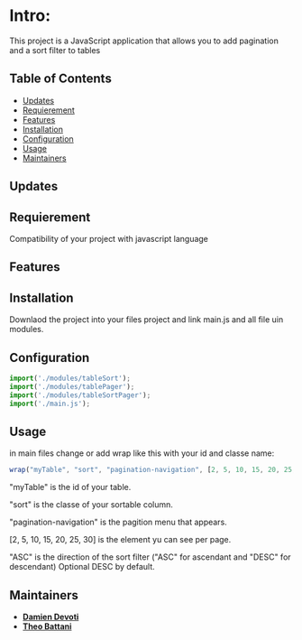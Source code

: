 # Intro:

This project is a JavaScript application that allows you to add pagination and a sort filter to tables

## Table of Contents

- [Updates](#Updates)
- [Requierement](#Requierement)
- [Features](#Features)
- [Installation](#installation)
- [Configuration](#Configuration)
- [Usage](#Usage)
- [Maintainers](#Maintainers)

## Updates

## Requierement

Compatibility of your project with javascript language

## Features

## Installation

Downlaod the project into your files project and link main.js and all file uin modules.

## Configuration

```javascript
import('./modules/tableSort');
import('./modules/tablePager');
import('./modules/tableSortPager');
import('./main.js');
```

## Usage

in main files change or add wrap like this with your id and classe name:

```javascript
wrap("myTable", "sort", "pagination-navigation", [2, 5, 10, 15, 20, 25, 30], "ASC");
```

"myTable" is the id of your table.

"sort" is the classe of your sortable column.

"pagination-navigation" is the pagition menu that appears.

[2, 5, 10, 15, 20, 25, 30] is the element yu can see per page.

"ASC" is the direction of the sort filter ("ASC" for ascendant and "DESC" for descendant) Optional DESC by default.


## Maintainers

* __[Damien Devoti](https://github.com/damien-d13)__
*  __[Theo Battani ](https://github.com/theoBattani)__

